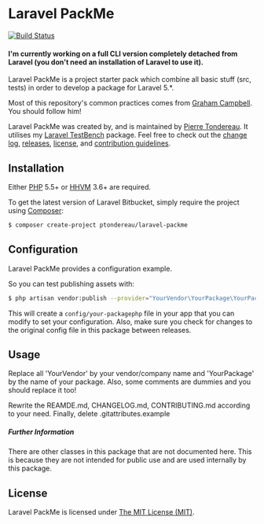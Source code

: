 Laravel PackMe
=================

[![Build Status](https://travis-ci.org/ptondereau/laravel-packme.svg?branch=master)](https://travis-ci.org/ptondereau/laravel-packme)

#### I'm currently working on a full CLI version completely detached from Laravel (you don't need an installation of Laravel to use it).

Laravel PackMe is a project starter pack which combine all basic stuff (src, tests) in order to develop a package for Laravel 5.*.

Most of this repository's common practices comes from [Graham Campbell](https://github.com/GrahamCampbell). You should follow him!


Laravel PackMe was created by, and is maintained by [Pierre Tondereau](https://github.com/ptondereau). It utilises my [Laravel TestBench](https://github.com/GrahamCampbell/Laravel-TestBench) package. Feel free to check out the [change log](CHANGELOG.md), [releases](https://github.com/ptondereau/laravel-packme/releases), [license](LICENSE), and [contribution guidelines](CONTRIBUTING.md).

## Installation

Either [PHP](https://php.net) 5.5+ or [HHVM](http://hhvm.com) 3.6+ are required.

To get the latest version of Laravel Bitbucket, simply require the project using [Composer](https://getcomposer.org):

```bash
$ composer create-project ptondereau/laravel-packme
```

## Configuration

Laravel PackMe provides a configuration example.

So you can test publishing assets with:

```bash
$ php artisan vendor:publish --provider="YourVendor\YourPackage\YourPackageServiceProvider"
```

This will create a `config/your-packagephp` file in your app that you can modify to set your configuration. Also, make sure you check for changes to the original config file in this package between releases.

## Usage

Replace all 'YourVendor' by your vendor/company name and 'YourPackage' by the name of your package. Also, some comments are dummies and you should replace it too!

 Rewrite the REAMDE.md, CHANGELOG.md, CONTRIBUTING.md according to your need. Finally, delete .gitattributes.example

##### Further Information

There are other classes in this package that are not documented here. This is because they are not intended for public use and are used internally by this package.

## License

Laravel PackMe is licensed under [The MIT License (MIT)](LICENSE).
